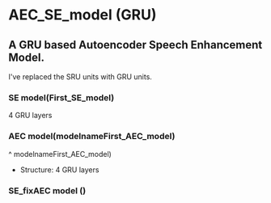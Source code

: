 # AEC_SE_model (GRU)

## A GRU based Autoencoder Speech Enhancement Model.

I've replaced the SRU units with GRU units. 

### SE model(First_SE_model) 

4 GRU layers

### AEC model(modelnameFirst_AEC_model) 
^ modelnameFirst_AEC_model)
* Structure: 4 GRU layers

### SE_fixAEC model ()
